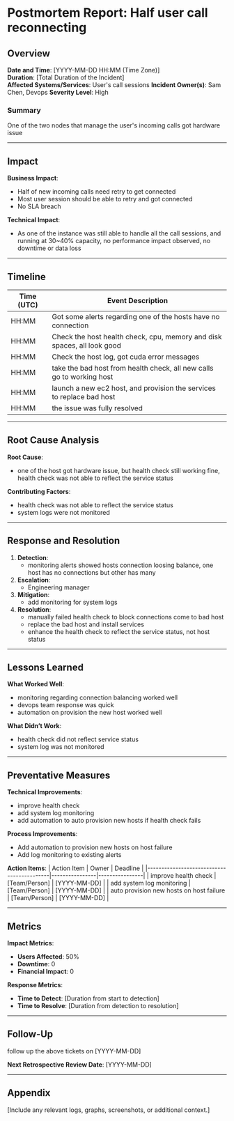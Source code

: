 # Postmortem Report: Half user call reconnecting

## Overview
**Date and Time**: [YYYY-MM-DD HH:MM (Time Zone)]  
**Duration**: [Total Duration of the Incident]  
**Affected Systems/Services**: User's call sessions
**Incident Owner(s)**: Sam Chen, Devops
**Severity Level**: High

### Summary
One of the two nodes that manage the user's incoming calls got hardware issue

---

## Impact
**Business Impact**:
- Half of new incoming calls need retry to get connected
- Most user session should be able to retry and got connected
- No SLA breach

**Technical Impact**:
- As one of the instance was still able to handle all the call sessions, and running at 30~40% capacity,
  no performance impact observed, no downtime or data loss

---

## Timeline
| Time (UTC) | Event Description                                                        |
|------------|--------------------------------------------------------------------------|
| HH:MM      | Got some alerts regarding one of the hosts have no connection            |
| HH:MM      | Check the host health check, cpu, memory and disk spaces,  all look good |
| HH:MM      | Check the host log, got cuda error messages                              |
| HH:MM      | take the bad host from health check, all new calls go to working host    |
| HH:MM      | launch a new ec2 host, and provision the services to replace bad host    | 
| HH:MM      | the issue was fully resolved                                             |

---

## Root Cause Analysis
**Root Cause**:  
- one of the host got hardware issue, but health check still working fine, health check was not able to reflect the service status

**Contributing Factors**:
- health check was not able to reflect the service status
- system logs were not monitored

---

## Response and Resolution
1. **Detection**:
   - monitoring alerts showed hosts connection loosing balance, one host has no connections but other has many
2. **Escalation**:
   - Engineering manager
3. **Mitigation**:
   - add monitoring for system logs
4. **Resolution**:
   - manually failed health check to block connections come to bad host
   - replace the bad host and install services
   - enhance the health check to reflect the service status, not host status

---

## Lessons Learned
**What Worked Well**:
- monitoring regarding connection balancing worked well
- devops team response was quick
- automation on provision the new host worked well

**What Didn’t Work**:
- health check did not reflect service status
- system log was not monitored

---

## Preventative Measures
**Technical Improvements**:
- improve health check
- add system log monitoring
- add automation to auto provision new hosts if health check fails

**Process Improvements**:
- Add automation to provision new hosts on host failure
- Add log monitoring to existing alerts

**Action Items**:
| Action Item                                | Owner          | Deadline       |
|-------------------------------------------|----------------|----------------|
| improve health check                      | [Team/Person]  | [YYYY-MM-DD]   |
| add system log monitoring                 | [Team/Person]  | [YYYY-MM-DD]   |
| auto provision new hosts on host failure  | [Team/Person]  | [YYYY-MM-DD]   |

---

## Metrics
**Impact Metrics**:
- **Users Affected**: 50%
- **Downtime**: 0
- **Financial Impact**: 0

**Response Metrics**:
- **Time to Detect**: [Duration from start to detection]
- **Time to Resolve**: [Duration from detection to resolution]

---

## Follow-Up
follow up the above tickets on [YYYY-MM-DD]

**Next Retrospective Review Date**: [YYYY-MM-DD]

---

## Appendix
[Include any relevant logs, graphs, screenshots, or additional context.]

